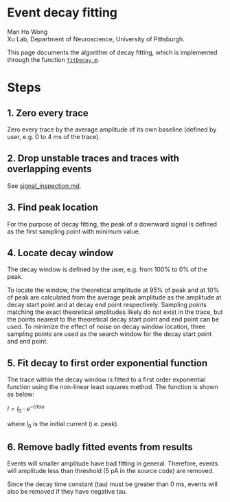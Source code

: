 # Event decay fitting

Man Ho Wong  
Xu Lab, Department of Neuroscience, University of Pittsburgh.

This page documents the algorithm of decay fitting, which is implemented through the function [`fitDecay.m`](../../functions/kinetics/fitDecay.m).

# Steps

## 1. Zero every trace

Zero every trace by the average amplitude of its own baseline (defined by user, e.g. 0 to 4 ms of the trace).

## 2. Drop unstable traces and traces with overlapping events

See [signal_inspection.md](../signal_processing_algorithms/signal_inspection.md).

## 3. Find peak location

For the purpose of decay fitting, the peak of a downward signal is defined as the first sampling point with minimum value.

## 4. Locate decay window

The decay window is defined by the user, e.g. from 100% to 0% of the peak.

To locate the window, the theoretical amplitude at 95% of peak and at 10% of peak are calculated from the average peak amplitude as the amplitude at decay start point and at decay end point respectively. Sampling points matching the exact theoretical amplitudes likely do not exist in the trace, but the points nearest to the theoretical decay start point and end point can be used. To minimize the effect of noise on decay window location, three sampling points are used as the search window for the decay start point and end point.

## 5. Fit decay to first order exponential function

The trace within the decay window is fitted to a first order exponential function using the non-linear least squares method. The function is shown as below:

$I = I_0 \cdot e^{-t/tau}$ 

where $I_0$ is the initial current (i.e. peak).

## 6. Remove badly fitted events from results

Events will smaller amplitude have bad fitting in general. Therefore, events will amplitude less than threshold (5 pA in the source code) are removed.

Since the decay time constant (tau) must be greater than 0 ms, events will also be removed if they have negative tau.


